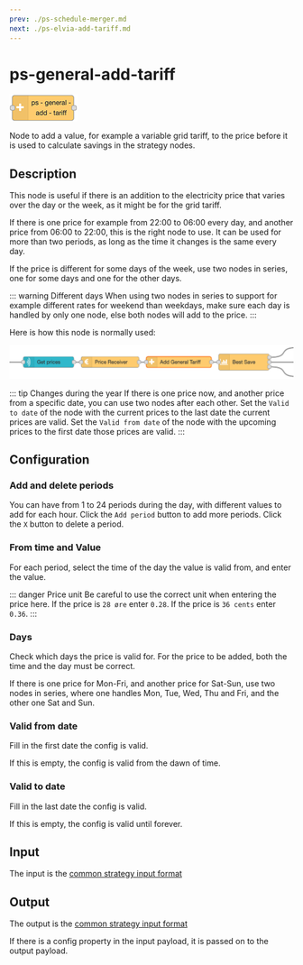 ```yaml
---
prev: ./ps-schedule-merger.md
next: ./ps-elvia-add-tariff.md
---
```


# ps-general-add-tariff

![ps-general-add-tariff](../images/node-ps-general-add-tariff.png)

Node to add a value, for example a variable grid tariff, to the price before it is used to calculate savings in the strategy nodes.

## Description

This node is useful if there is an addition to the electricity price that varies over the day or the week, as it might be for the grid tariff.

If there is one price for example from 22:00 to 06:00 every day, and another price from 06:00 to 22:00, this is the right node to use. It can be used for more than two periods, as long as the time it changes is the same every day.

If the price is different for some days of the week, use two nodes in series, one for some days and one for the other days.

::: warning Different days
When using two nodes in series to support for example different rates for weekend than weekdays,
make sure each day is handled by only one node, else both nodes will add to the price.
:::

Here is how this node is normally used:

![general flow](../images/add-tariff-flow.png)

::: tip Changes during the year
If there is one price now, and another price from a specific date, you can use two nodes after each other. Set the `Valid to date` of the node with the current prices to the last date the current prices are valid. Set the `Valid from date` of the node with the upcoming prices to the first date those prices are valid.
:::

## Configuration

### Add and delete periods

You can have from 1 to 24 periods during the day, with different values to add for each hour. Click the `Add period` button to add more periods. Click the `X` button to delete a period.

### From time and Value

For each period, select the time of the day the value is valid from, and enter the value.

::: danger Price unit
Be careful to use the correct unit when entering the price here. If the price is `28 øre` enter `0.28`.
If the price is `36 cents` enter `0.36`.
:::

### Days

Check which days the price is valid for. For the price to be added, both the time and the day must be correct.

If there is one price for Mon-Fri, and another price for Sat-Sun, use two nodes in series,
where one handles Mon, Tue, Wed, Thu and Fri, and the other one Sat and Sun.

### Valid from date

Fill in the first date the config is valid.

If this is empty, the config is valid from the dawn of time.

### Valid to date

Fill in the last date the config is valid.

If this is empty, the config is valid until forever.

## Input

The input is the [common strategy input format](./strategy-input.md)

## Output

The output is the [common strategy input format](./strategy-input.md)

If there is a config property in the input payload, it is passed on to the output payload.
